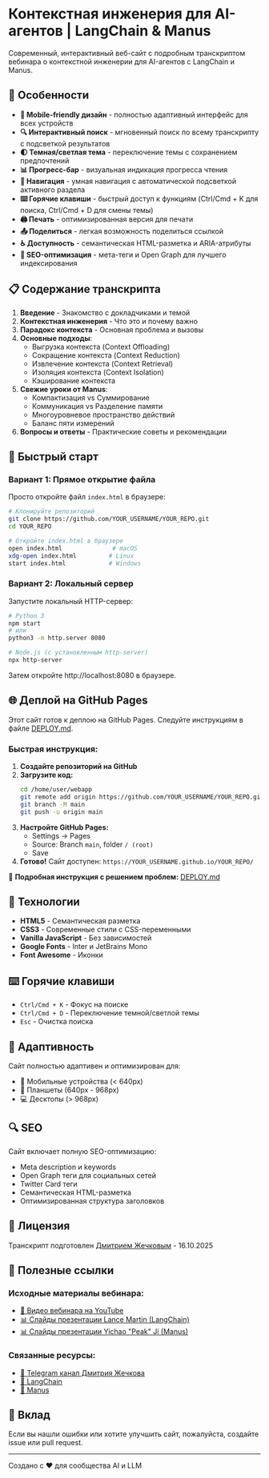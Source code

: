 # Контекстная инженерия для AI-агентов | LangChain & Manus

Современный, интерактивный веб-сайт с подробным транскриптом вебинара о контекстной инженерии для AI-агентов с LangChain и Manus.

## 🌟 Особенности

- **📱 Mobile-friendly дизайн** - полностью адаптивный интерфейс для всех устройств
- **🔍 Интерактивный поиск** - мгновенный поиск по всему транскрипту с подсветкой результатов
- **🌓 Темная/светлая тема** - переключение темы с сохранением предпочтений
- **📊 Прогресс-бар** - визуальная индикация прогресса чтения
- **🎯 Навигация** - умная навигация с автоматической подсветкой активного раздела
- **⌨️ Горячие клавиши** - быстрый доступ к функциям (Ctrl/Cmd + K для поиска, Ctrl/Cmd + D для смены темы)
- **🖨️ Печать** - оптимизированная версия для печати
- **📤 Поделиться** - легкая возможность поделиться ссылкой
- **♿ Доступность** - семантическая HTML-разметка и ARIA-атрибуты
- **🔎 SEO-оптимизация** - мета-теги и Open Graph для лучшего индексирования

## 📋 Содержание транскрипта

1. **Введение** - Знакомство с докладчиками и темой
2. **Контекстная инженерия** - Что это и почему важно
3. **Парадокс контекста** - Основная проблема и вызовы
4. **Основные подходы**:
   - Выгрузка контекста (Context Offloading)
   - Сокращение контекста (Context Reduction)
   - Извлечение контекста (Context Retrieval)
   - Изоляция контекста (Context Isolation)
   - Кэширование контекста
5. **Свежие уроки от Manus**:
   - Компактизация vs Суммирование
   - Коммуникация vs Разделение памяти
   - Многоуровневое пространство действий
   - Баланс пяти измерений
6. **Вопросы и ответы** - Практические советы и рекомендации

## 🚀 Быстрый старт

### Вариант 1: Прямое открытие файла

Просто откройте файл `index.html` в браузере:

```bash
# Клонируйте репозиторий
git clone https://github.com/YOUR_USERNAME/YOUR_REPO.git
cd YOUR_REPO

# Откройте index.html в браузере
open index.html              # macOS
xdg-open index.html         # Linux
start index.html            # Windows
```

### Вариант 2: Локальный сервер

Запустите локальный HTTP-сервер:

```bash
# Python 3
npm start
# или
python3 -m http.server 8080

# Node.js (с установленным http-server)
npx http-server
```

Затем откройте http://localhost:8080 в браузере.

## 🌐 Деплой на GitHub Pages

Этот сайт готов к деплою на GitHub Pages. Следуйте инструкциям в файле [DEPLOY.md](DEPLOY.md).

### Быстрая инструкция:

1. **Создайте репозиторий на GitHub**
2. **Загрузите код:**
   ```bash
   cd /home/user/webapp
   git remote add origin https://github.com/YOUR_USERNAME/YOUR_REPO.git
   git branch -M main
   git push -u origin main
   ```
3. **Настройте GitHub Pages:**
   - Settings → Pages
   - Source: Branch `main`, folder `/ (root)`
   - Save
4. **Готово!** Сайт доступен: `https://YOUR_USERNAME.github.io/YOUR_REPO/`

📖 **Подробная инструкция с решением проблем:** [DEPLOY.md](DEPLOY.md)

## 🎨 Технологии

- **HTML5** - Семантическая разметка
- **CSS3** - Современные стили с CSS-переменными
- **Vanilla JavaScript** - Без зависимостей
- **Google Fonts** - Inter и JetBrains Mono
- **Font Awesome** - Иконки

## ⌨️ Горячие клавиши

- `Ctrl/Cmd + K` - Фокус на поиске
- `Ctrl/Cmd + D` - Переключение темной/светлой темы
- `Esc` - Очистка поиска

## 📱 Адаптивность

Сайт полностью адаптивен и оптимизирован для:
- 📱 Мобильные устройства (< 640px)
- 📱 Планшеты (640px - 968px)
- 💻 Десктопы (> 968px)

## 🔍 SEO

Сайт включает полную SEO-оптимизацию:
- Meta description и keywords
- Open Graph теги для социальных сетей
- Twitter Card теги
- Семантическая HTML-разметка
- Оптимизированная структура заголовков

## 📄 Лицензия

Транскрипт подготовлен [Дмитрием Жечковым](https://t.me/llm_notes) - 16.10.2025

## 🔗 Полезные ссылки

### Исходные материалы вебинара:
- [🎥 Видео вебинара на YouTube](https://www.youtube.com/watch?v=6_BcCthVvb8)
- [📊 Слайды презентации Lance Martin (LangChain)](https://docs.google.com/presentation/d/16aaXLu40GugY-kOpqDU4e-S0hD1FmHcNyF0rRRnb1OU/edit?slide=id.p#slide=id.p)
- [📊 Слайды презентации Yichao "Peak" Ji (Manus)](https://drive.google.com/file/d/1QGJ-BrdiTGslS71sYH4OJoidsry3Ps9g/view)

### Связанные ресурсы:
- [📱 Telegram канал Дмитрия Жечкова](https://t.me/llm_notes)
- [🔗 LangChain](https://www.langchain.com/)
- [🔗 Manus](https://www.manus.im/app)

## 🤝 Вклад

Если вы нашли ошибки или хотите улучшить сайт, пожалуйста, создайте issue или pull request.

---

Создано с ❤️ для сообщества AI и LLM
